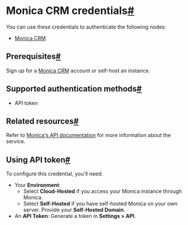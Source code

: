 [](https://github.com/n8n-io/n8n-docs/edit/main/docs/integrations/builtin/credentials/monicacrm.md "Edit this page")

# Monica CRM credentials[#](#monica-crm-credentials "Permanent link")

You can use these credentials to authenticate the following nodes:

*   [Monica CRM](../../app-nodes/n8n-nodes-base.monicacrm/)

## Prerequisites[#](#prerequisites "Permanent link")

Sign up for a [Monica CRM](https://www.monicahq.com/) account or self-host an instance.

## Supported authentication methods[#](#supported-authentication-methods "Permanent link")

*   API token

## Related resources[#](#related-resources "Permanent link")

Refer to [Monica's API documentation](https://www.monicahq.com/api) for more information about the service.

## Using API token[#](#using-api-token "Permanent link")

To configure this credential, you'll need:

*   Your **Environment**:
    *   Select **Cloud-Hosted** if you access your Monica instance through Monica.
    *   Select **Self-Hosted** if you have self-hosted Monica on your own server. Provide your **Self-Hosted Domain**.
*   An **API Token**: Generate a token in **Settings > API**.